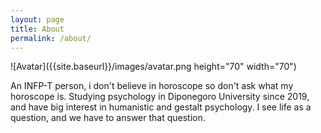 ```yaml
---
layout: page
title: About
permalink: /about/
---
```


![Avatar]({{site.baseurl}}/images/avatar.png height="70" width="70")

An INFP-T person, i don't believe in horoscope so don't ask what my horoscope is. Studying psychology in Diponegoro University since 2019, and have big interest in humanistic and gestalt psychology. I see life as a question, and we have to answer that question.

